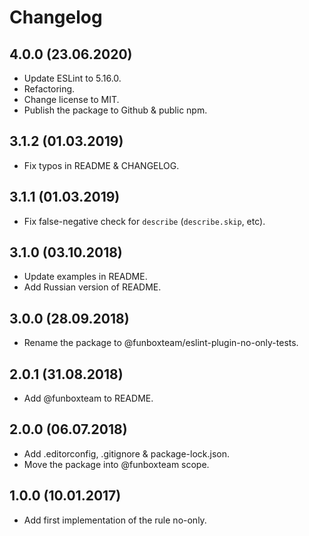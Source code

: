 # Changelog

## 4.0.0 (23.06.2020)

* Update ESLint to 5.16.0.
* Refactoring.
* Change license to MIT.
* Publish the package to Github & public npm.

## 3.1.2 (01.03.2019)

* Fix typos in README & CHANGELOG.

## 3.1.1 (01.03.2019)

* Fix false-negative check for `describe` (`describe.skip`, etc).

## 3.1.0 (03.10.2018)

* Update examples in README.
* Add Russian version of README.

## 3.0.0 (28.09.2018)

* Rename the package to @funboxteam/eslint-plugin-no-only-tests.

## 2.0.1 (31.08.2018)

* Add @funboxteam to README.

## 2.0.0 (06.07.2018)

* Add .editorconfig, .gitignore & package-lock.json.
* Move the package into @funboxteam scope.

## 1.0.0 (10.01.2017)

* Add first implementation of the rule no-only.
